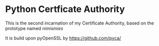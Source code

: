 # Python Certficate Authority

This is the second incarnation of my Certificate Authority, based on the prototype named *nimismies*

It is build upon pyOpenSSL by https://github.com/pyca/

